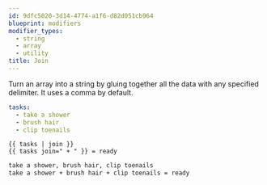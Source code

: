 ```yaml
---
id: 9dfc5020-3d14-4774-a1f6-d82d051cb964
blueprint: modifiers
modifier_types:
  - string
  - array
  - utility
title: Join
---
```

Turn an array into a string by gluing together all the data with any specified delimiter. It uses a comma by default.

```yaml
tasks:
  - take a shower
  - brush hair
  - clip toenails
```

```
{{ tasks | join }}
{{ tasks join=" + " }} = ready
```

```html
take a shower, brush hair, clip toenails
take a shower + brush hair + clip toenails = ready
```
